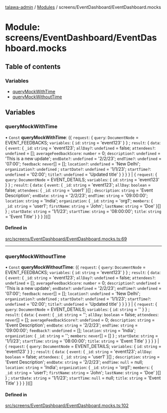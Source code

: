 [talawa-admin](../README.md) / [Modules](../modules.md) / screens/EventDashboard/EventDashboard.mocks

# Module: screens/EventDashboard/EventDashboard.mocks

## Table of contents

### Variables

- [queryMockWithTime](screens_EventDashboard_EventDashboard_mocks.md#querymockwithtime)
- [queryMockWithoutTime](screens_EventDashboard_EventDashboard_mocks.md#querymockwithouttime)

## Variables

### queryMockWithTime

• `Const` **queryMockWithTime**: (\{ `request`: \{ `query`: `DocumentNode` = EVENT\_FEEDBACKS; `variables`: \{ `id`: `string` = 'event123' \}  \} ; `result`: \{ `data`: \{ `event`: \{ `_id`: `string` = 'event123'; `allDay?`: `undefined` = false; `attendees?`: `undefined` = []; `averageFeedbackScore`: `number` = 0; `description?`: `undefined` = 'This is a new update'; `endDate?`: `undefined` = '2/2/23'; `endTime?`: `undefined` = '07:00'; `feedback`: `never`[] = []; `location?`: `undefined` = 'New Delhi'; `organization?`: `undefined` ; `startDate?`: `undefined` = '1/1/23'; `startTime?`: `undefined` = '02:00'; `title?`: `undefined` = 'Updated title' \}  \}  \}  \} \| \{ `request`: \{ `query`: `DocumentNode` = EVENT\_DETAILS; `variables`: \{ `id`: `string` = 'event123' \}  \} ; `result`: \{ `data`: \{ `event`: \{ `_id`: `string` = 'event123'; `allDay`: `boolean` = false; `attendees`: \{ `_id`: `string` = 'user1' \}[] ; `description`: `string` = 'Event Description'; `endDate`: `string` = '2/2/23'; `endTime`: `string` = '09:00:00'; `location`: `string` = 'India'; `organization`: \{ `_id`: `string` = 'org1'; `members`: \{ `_id`: `string` = 'user1'; `firstName`: `string` = 'John'; `lastName`: `string` = 'Doe' \}[]  \} ; `startDate`: `string` = '1/1/23'; `startTime`: `string` = '08:00:00'; `title`: `string` = 'Event Title' \}  \}  \}  \})[]

#### Defined in

[src/screens/EventDashboard/EventDashboard.mocks.ts:69](https://github.com/pateldivyesh1323/talawa-admin/blob/926c168/src/screens/EventDashboard/EventDashboard.mocks.ts#L69)

___

### queryMockWithoutTime

• `Const` **queryMockWithoutTime**: (\{ `request`: \{ `query`: `DocumentNode` = EVENT\_FEEDBACKS; `variables`: \{ `id`: `string` = 'event123' \}  \} ; `result`: \{ `data`: \{ `event`: \{ `_id`: `string` = 'event123'; `allDay?`: `undefined` = false; `attendees?`: `undefined` = []; `averageFeedbackScore`: `number` = 0; `description?`: `undefined` = 'This is a new update'; `endDate?`: `undefined` = '2/2/23'; `endTime?`: `undefined` = '07:00'; `feedback`: `never`[] = []; `location?`: `undefined` = 'New Delhi'; `organization?`: `undefined` ; `startDate?`: `undefined` = '1/1/23'; `startTime?`: `undefined` = '02:00'; `title?`: `undefined` = 'Updated title' \}  \}  \}  \} \| \{ `request`: \{ `query`: `DocumentNode` = EVENT\_DETAILS; `variables`: \{ `id`: `string` = '' \}  \} ; `result`: \{ `data`: \{ `event`: \{ `_id`: `string` = ''; `allDay`: `boolean` = false; `attendees`: `never`[] = []; `averageFeedbackScore?`: `undefined` = 0; `description`: `string` = 'Event Description'; `endDate`: `string` = '2/2/23'; `endTime`: `string` = '09:00:00'; `feedback?`: `undefined` = []; `location`: `string` = 'India'; `organization`: \{ `_id`: `string` = ''; `members`: `never`[] = [] \} ; `startDate`: `string` = '1/1/23'; `startTime`: `string` = '08:00:00'; `title`: `string` = 'Event Title' \}  \}  \}  \} \| \{ `request`: \{ `query`: `DocumentNode` = EVENT\_DETAILS; `variables`: \{ `id`: `string` = 'event123' \}  \} ; `result`: \{ `data`: \{ `event`: \{ `_id`: `string` = 'event123'; `allDay`: `boolean` = false; `attendees`: \{ `_id`: `string` = 'user1' \}[] ; `description`: `string` = 'Event Description'; `endDate`: `string` = '2/2/23'; `endTime`: ``null`` = null; `location`: `string` = 'India'; `organization`: \{ `_id`: `string` = 'org1'; `members`: \{ `_id`: `string` = 'user1'; `firstName`: `string` = 'John'; `lastName`: `string` = 'Doe' \}[]  \} ; `startDate`: `string` = '1/1/23'; `startTime`: ``null`` = null; `title`: `string` = 'Event Title' \}  \}  \}  \})[]

#### Defined in

[src/screens/EventDashboard/EventDashboard.mocks.ts:102](https://github.com/pateldivyesh1323/talawa-admin/blob/926c168/src/screens/EventDashboard/EventDashboard.mocks.ts#L102)
